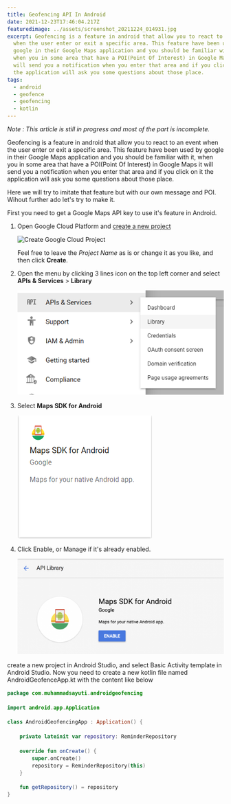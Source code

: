 ```yaml
---
title: Geofencing API In Android
date: 2021-12-23T17:46:04.217Z
featuredimage: ../assets/screenshot_20211224_014931.jpg
excerpt: Geofencing is a feature in android that allow you to react to an event
  when the user enter or exit a specific area. This feature have been used by
  google in their Google Maps application and you should be familiar with it,
  when you in some area that have a POI(Point Of Interest) in Google Maps it
  will send you a notification when you enter that area and if you click on it
  the application will ask you some questions about those place.
tags:
  - android
  - geofence
  - geofencing
  - kotlin
---
```

*Note : This article is still in progress and most of the part is incomplete.*



Geofencing is a feature in android that allow you to react to an event when the user enter or exit a specific area. This feature have been used by google in their Google Maps application and you should be familiar with it, when you in some area that have a POI(Point Of Interest) in Google Maps it will send you a notification when you enter that area and if you click on it the application will ask you some questions about those place.

Here we will try to imitate that feature but with our own message and POI. Wihout further ado let's try to make it.

First you need to get a Google Maps API key to use it's feature in Android.

1. Open Google Cloud Platform and [create a new project](https://console.cloud.google.com/projectcreate)

   ![Create Google Cloud Project](../assets/2021-12-24-03_00_33-new-project-–-google-cloud-platform.png "Create Google Cloud Project")

   Feel free to leave the *Project Name* as is or change it as you like, and then click **Create**.
2. Open the menu by clicking 3 lines icon on the top left corner and select **APIs & Services** > **Library** 

   ![APIs & Services](../assets/2021-12-24-03_07_55-home-–-nerdiex-–-google-cloud-platform.png "APIs & Services")
3. Select **Maps SDK for Android**

   ![Maps SDK for Android](../assets/2021-12-24-03_12_16-api-library-–-apis-services-–-nerdiex-–-google-cloud-platform.png "Maps SDK for Android")
4. Click Enable, or Manage if it's already enabled.

   ![Enable Maps API](../assets/enable-maps-sdk-650x300.png "Enable Maps API")



create a new project in Android Studio, and select Basic Activity template in Android Studio. Now you need to create a new kotlin file named AndroidGeofenceApp.kt with the content like below

```kotlin
package com.muhammadsayuti.androidgeofencing

import android.app.Application

class AndroidGeofencingApp : Application() {

    private lateinit var repository: ReminderRepository

    override fun onCreate() {
        super.onCreate()
        repository = ReminderRepository(this)
    }

    fun getRepository() = repository
}
```